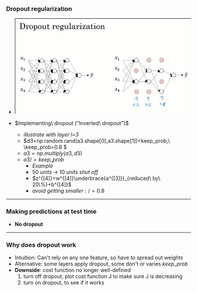 ### Dropout regularization

* <img src='images\1.png' style='zoom:30'>

* $Implementing\ dropout ("Inverted\ dropout")$
  * *illustrate with layer l=3*
  * $d3=np.random.rand(a3.shape[0],a3.shape[1])<keep\_prob,\ \\keep\_prob=0.8 $
  * $a3=np.multiply(a3,d3)​$
  * $a3/=keep\_prob$
    * *Example*
    * $50\ units\ \to \ 10\ units\ shut\ off$
    * $z^{[4]}=w^{[4]}\underbrace{a^{[3]}}_{reduced\ by\ 20\%}+b^{[4]}$
    * $avoid\ getting\ smaller: /=0.8$

***

### Making predictions at test time

* **No dropout**

***

### Why does dropout work

* Intuition: Can't rely on any one feature, so have to spread out weights
* Alternative: some layers apply dropout, some don't or varies *keep_prob*
* **Downside**: cost function no longer well-defined 
  1. turn off dropout, plot cost function J to make sure J is decreasing
  2. turn on dropout, to see if it works

